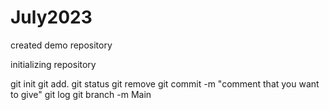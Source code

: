# July2023
created demo repository

initializing repository

git init
git add.
git status
git remove
git commit -m "comment that you want to give"
git log
git branch -m Main

